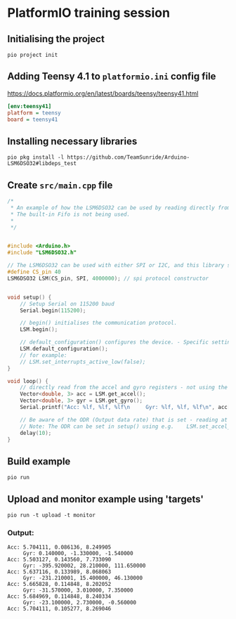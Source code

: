 # PlatformIO training session

## Initialising the project

    pio project init

## Adding Teensy 4.1 to `platformio.ini` config file

https://docs.platformio.org/en/latest/boards/teensy/teensy41.html
```ini
[env:teensy41]
platform = teensy
board = teensy41
```

## Installing necessary libraries

    pio pkg install -l https://github.com/TeamSunride/Arduino-LSM6DSO32#libdeps_test

## Create `src/main.cpp` file

```cpp
/*
 * An example of how the LSM6DSO32 can be used by reading directly from the accel and gyro registers
 * The built-in Fifo is not being used.
 *
 */


#include <Arduino.h>
#include "LSM6DSO32.h"

// The LSM6DSO32 can be used with either SPI or I2C, and this library supports both, using Protocol: https://github.com/TeamSunride/Protocol
#define CS_pin 40
LSM6DSO32 LSM(CS_pin, SPI, 4000000); // spi protocol constructor


void setup() {
    // Setup Serial on 115200 baud
    Serial.begin(115200);

    // begin() initialises the communication protocol.
    LSM.begin();

    // default_configuration() configures the device. - Specific settings can be set after calling this:
    LSM.default_configuration();
    // for example:
    // LSM.set_interrupts_active_low(false);
}

void loop() {
    // directly read from the accel and gyro registers - not using the fifo
    Vector<double, 3> acc = LSM.get_accel();
    Vector<double, 3> gyr = LSM.get_gyro();
    Serial.printf("Acc: %lf, %lf, %lf\n     Gyr: %lf, %lf, %lf\n", acc[0], acc[1], acc[2], gyr[0], gyr[1], gyr[2]);

    // Be aware of the ODR (Output data rate) that is set - reading at a rate higher than this means you will be reading stale data when using direct reads.
    // Note: The ODR can be set in setup() using e.g.    LSM.set_accel_ODR(OUTPUT_DATA_RATES::ODR_833_HZ);    and     LSM.set_gyro_ODR(OUTPUT_DATA_RATES::ODR_833_HZ);
    delay(10);
}
```

## Build example

    pio run

## Upload and monitor example using 'targets'

    pio run -t upload -t monitor

### Output:

```
Acc: 5.704111, 0.086136, 8.249905
     Gyr: 0.140000, -1.330000, -1.540000
Acc: 5.503127, 0.143560, 7.733090
     Gyr: -395.920002, 28.210000, 111.650000
Acc: 5.637116, 0.133989, 8.068063
     Gyr: -231.210001, 15.400000, 46.130000
Acc: 5.665828, 0.114848, 8.202052
     Gyr: -31.570000, 3.010000, 7.350000
Acc: 5.684969, 0.114848, 8.240334
     Gyr: -23.100000, 2.730000, -0.560000
Acc: 5.704111, 0.105277, 8.269046
```